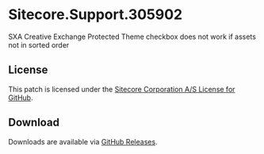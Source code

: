 # Sitecore.Support.305902
SXA Creative Exchange Protected Theme checkbox does not work if assets not in sorted order

## License  
This patch is licensed under the [Sitecore Corporation A/S License for GitHub](https://github.com/sitecoresupport/Sitecore.Support.305902/blob/master/LICENSE).  

## Download  
Downloads are available via [GitHub Releases](https://github.com/sitecoresupport/Sitecore.Support.305902/releases).  

